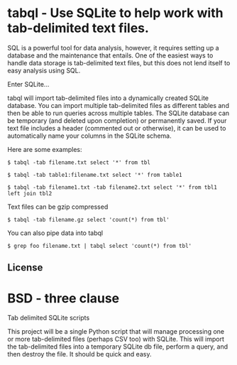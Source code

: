 tabql - Use SQLite to help work with tab-delimited text files.
=====

SQL is a powerful tool for data analysis, however, it requires setting up
a database and the maintenance that entails. One of the easiest ways to handle
data storage is tab-delimited text files, but this does not lend itself to
easy analysis using SQL.

Enter SQLite...

tabql will import tab-delimited files into a dynamically created SQLite
database. You can import multiple tab-delimited files as different tables
and then be able to run queries across multiple tables. The SQLite database
can be temporary (and deleted upon completion) or permanently saved. If your
text file includes a header (commented out or otherwise), it can be used
to automatically name your columns in the SQLite schema.

Here are some examples:

    $ tabql -tab filename.txt select '*' from tbl

    $ tabql -tab table1:filename.txt select '*' from table1

    $ tabql -tab filename1.txt -tab filename2.txt select '*' from tbl1 left join tbl2


Text files can be gzip compressed

    $ tabql -tab filename.gz select 'count(*) from tbl'


You can also pipe data into tabql

    $ grep foo filename.txt | tabql select 'count(*) from tbl'

## License
BSD - three clause
=======
Tab delimited SQLite scripts

This project will be a single Python script that will manage processing one or more tab-delimited files (perhaps CSV too) with SQLite. This will import the tab-delimited files into a temporary SQLite db file, perform a query, and then destroy the file. It should be quick and easy.
